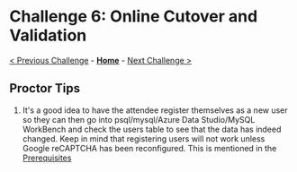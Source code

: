 # Challenge 6: Online Cutover and Validation

[< Previous Challenge](./05-online-migration.md) - **[Home](../README.md)** - [Next Challenge >](./07-private-endpoint.md)

## Proctor Tips

1) It's a good idea to have the attendee register themselves as a new user so they can then go into psql/mysql/Azure Data Studio/MySQL WorkBench and check the users table to see that the data has indeed changed. Keep in mind that registering users will not work unless Google reCAPTCHA has been reconfigured. This is mentioned in the [Prerequisites](./00-prereqs.md) 
